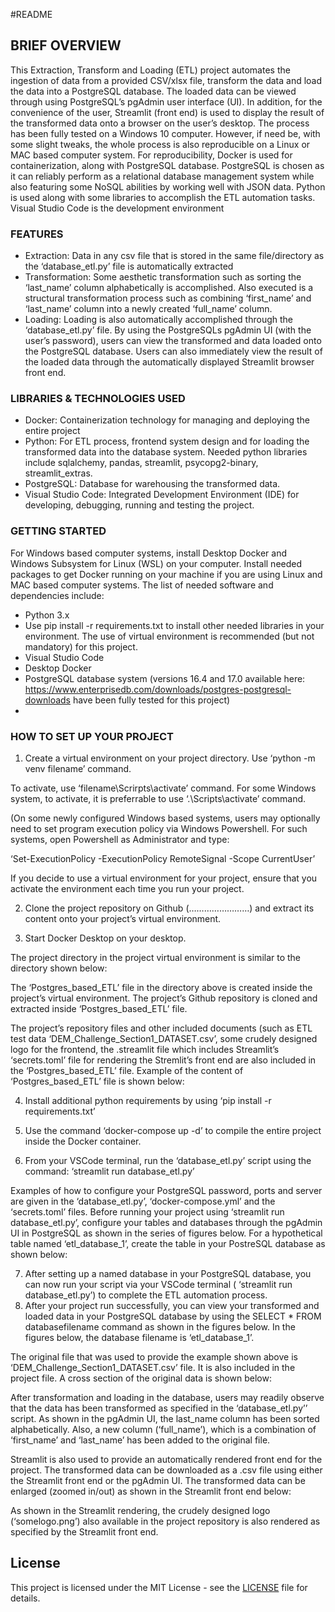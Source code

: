 #README
## BRIEF OVERVIEW
This Extraction, Transform and Loading (ETL) project automates the ingestion of data from a provided CSV/xlsx file, transform the data and load the data into a PostgreSQL database. 
The loaded data can be viewed through using PostgreSQL’s pgAdmin user interface (UI). In addition, for the convenience of the user, Streamlit (front end) is used to display the result of the transformed data onto a browser on the user’s desktop.
The process has been fully tested on a Windows 10 computer. However, if need be, with some slight tweaks, the whole process is also reproducible on a Linux or MAC based computer system. 
For reproducibility, Docker is used for containerization, along with PostgreSQL database. PostgreSQL is chosen as it can reliably perform as a relational database management system while also featuring some NoSQL abilities by working well with JSON data. Python is used along with some libraries to accomplish the ETL automation tasks. Visual Studio Code is the development environment
### FEATURES
-	Extraction: Data in any csv file that is stored in the same file/directory as the ‘database_etl.py’ file is automatically extracted
-	Transformation: Some aesthetic transformation such as sorting the ‘last_name’ column alphabetically is accomplished. Also executed is a structural transformation process such as combining ‘first_name’ and ‘last_name’ column into a newly created ‘full_name’ column. 
-	Loading: Loading is also automatically accomplished through the ‘database_etl.py’ file. By using the PostgreSQLs pgAdmin UI (with the user’s password), users can view the transformed and data loaded onto the PostgreSQL database. Users can also immediately view the result of the loaded data through the automatically displayed Streamlit browser front end. 
### LIBRARIES & TECHNOLOGIES USED
-	Docker: Containerization technology for managing and deploying the entire project
-	Python: For ETL process, frontend system design and for loading the transformed data into the database system. Needed python libraries include sqlalchemy, pandas, streamlit, psycopg2-binary, streamlit_extras.
-	PostgreSQL: Database for warehousing the transformed data. 
-	Visual Studio Code: Integrated Development Environment (IDE) for developing, debugging, running and testing the project. 
### GETTING STARTED
For Windows based computer systems, install Desktop Docker and Windows Subsystem for Linux (WSL) on your computer. Install needed packages to get Docker running on your machine if you are using Linux and MAC based computer systems. 
The list of needed software and dependencies include:
-	Python 3.x 
-	Use pip install -r requirements.txt to install other needed libraries in your environment. The use of virtual environment is recommended (but not mandatory) for this project.  
-	Visual Studio Code
-	Desktop Docker
-	PostgreSQL database system (versions 16.4 and 17.0 available here:   https://www.enterprisedb.com/downloads/postgres-postgresql-downloads    have been fully tested for this project)
-	
### HOW TO SET UP YOUR PROJECT
1.	Create a virtual environment on your project directory. Use ‘python -m venv filename’ command.

To activate, use ‘filename\Scrirpts\activate’ command. For some Windows system, to activate, it is preferrable to use ‘.\\Scripts\activate’ command. 

(On some newly configured Windows based systems, users may optionally need to set program execution policy via Windows Powershell.  For such systems, open Powershell as Administrator and type:

‘Set-ExecutionPolicy -ExecutionPolicy RemoteSignal -Scope CurrentUser’

If you decide to use a virtual environment for your project, ensure that you activate the environment each time you run your project. 

2.	Clone the project repository on Github (……………………) and extract its content onto your project’s virtual environment.

3.	Start Docker Desktop on your desktop.

The project directory in the project virtual environment is similar to the directory shown below:













The ‘Postgres_based_ETL’ file in the directory above is created inside the project’s virtual environment. The project’s Github repository is cloned and extracted inside ‘Postgres_based_ETL’ file. 

The project’s repository files and other included documents (such as ETL test data ‘DEM_Challenge_Section1_DATASET.csv’, some crudely designed logo for the frontend, the .streamlit file which includes Streamlit’s ‘secrets.toml’ file for rendering the Stremlit’s front end are also included in the ‘Postgres_based_ETL’ file. Example of the content of ‘Postgres_based_ETL’ file is shown below:


 










4.	Install additional python requirements by using ‘pip install -r requirements.txt’

5.	Use the command ‘docker-compose up -d’ to compile the entire project inside the Docker container. 


6.	From your VSCode terminal, run the ‘database_etl.py’ script using the command:
                                                    ‘streamlit run database_etl.py’

Examples of how to configure your PostgreSQL password, ports and server are given in the ‘database_etl.py’, ‘docker-compose.yml’ and the ‘secrets.toml’ files.
Before running your project using ‘streamlit run database_etl.py’, configure your tables and databases through the pgAdmin UI in PostgreSQL as shown in the series of figures below. For a hypothetical table named ‘etl_database_1’, create the table in your PostreSQL database as shown below:

 

 

7.	After setting up a named database in your PostgreSQL database, you can now run your script via your VSCode terminal ( ‘streamlit run database_etl.py’) to complete the ETL automation process. 
8.	After your project run successfully, you can view your transformed and loaded data in your PostgreSQL database by using the SELECT * FROM databasefilename command as shown in the figures below. In the figures below, the database filename is ‘etl_database_1’. 


 




The original file that was used to provide the example shown above is ‘DEM_Challenge_Section1_DATASET.csv’ file. It is also included in the project file. A cross section of the original data is shown below:



After transformation and loading in the database, users may readily observe that the data has been transformed as specified in the ‘database_etl.py’’ script. As shown in the pgAdmin UI, the last_name column has been sorted alphabetically. Also, a new column (‘full_name’), which is a combination of ‘first_name’ and ‘last_name’ has been added to the original file. 

 

Streamlit is also used to provide an automatically rendered front end for the project. The transformed data can be downloaded as a .csv file using either the Streamlit front end or the pgAdmin UI. The transformed data can be enlarged (zoomed in/out) as shown in the Streamlit front end below:
 

 

 

As shown in the Streamlit rendering, the crudely designed logo (‘somelogo.png’) also available in the project repository is also rendered as specified by the Streamlit front end.  

## License

This project is licensed under the MIT License - see the [LICENSE](LICENSE) file for details.


